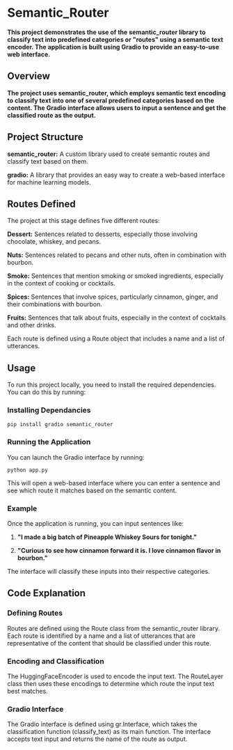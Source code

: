 # Semantic_Router

**This project demonstrates the use of the semantic_router library to classify text into predefined categories or "routes" using a semantic text encoder. The application is built using Gradio to provide an easy-to-use web interface.**

## Overview

**The project uses semantic_router, which employs semantic text encoding to classify text into one of several predefined categories based on the content. The Gradio interface allows users to input a sentence and get the classified route as the output.**

## Project Structure

**semantic_router:** A custom library used to create semantic routes and classify text based on them.

**gradio:** A library that provides an easy way to create a web-based interface for machine learning models.


## Routes Defined

The project at this stage defines five different routes:

**Dessert:** Sentences related to desserts, especially those involving chocolate, whiskey, and pecans.

**Nuts:** Sentences related to pecans and other nuts, often in combination with bourbon.

**Smoke:** Sentences that mention smoking or smoked ingredients, especially in the context of cooking or cocktails.

**Spices:** Sentences that involve spices, particularly cinnamon, ginger, and their combinations with bourbon.

**Fruits:** Sentences that talk about fruits, especially in the context of cocktails and other drinks.


Each route is defined using a Route object that includes a name and a list of utterances.

## Usage

To run this project locally, you need to install the required dependencies. You can do this by running:

### Installing Dependancies

```
pip install gradio semantic_router
```

### Running the Application

You can launch the Gradio interface by running:

```
python app.py
```

This will open a web-based interface where you can enter a sentence and see which route it matches based on the semantic content.

### Example

Once the application is running, you can input sentences like:

1. **"I made a big batch of Pineapple Whiskey Sours for tonight."**

2. **"Curious to see how cinnamon forward it is. I love cinnamon flavor in bourbon."**
   
The interface will classify these inputs into their respective categories.

## Code Explanation

### Defining Routes

Routes are defined using the Route class from the semantic_router library. Each route is identified by a name and a list of utterances that are representative of the content that should be classified under this route.

### Encoding and Classification
The HuggingFaceEncoder is used to encode the input text. The RouteLayer class then uses these encodings to determine which route the input text best matches.

### Gradio Interface
The Gradio interface is defined using gr.Interface, which takes the classification function (classify_text) as its main function. The interface accepts text input and returns the name of the route as output.
